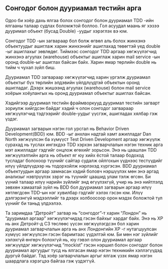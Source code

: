 ## Сонгодог болон дууриамал тестийн арга

Одоо би хоёр дахь ялгаа болох сонгодог болон дууриамал TDD -ийн ялгааны талаар судлах боломжтой боллоо. Гол асуудал маань яг хэзээ дууримал объект (бусад Double)  -уудыг хэрэглэх вэ юм.

Сонгодог TDD -ын загвараар бол болж өгвөл аль болох жинхэнэ объектуудыг ашиглаж харин жинхэнийг ашиглахад төвөгтэй үед double -ыг ашиглахыг зөвлөдөг. Тиймээс сонгодог TDD аргаар хөгжүүлэгчид жинхэнэ агуулах (warehouse) объектыг ашиглаж харин mail service -ын оронд double-ыг ашиглах байсан байх. Харин ямар төрлийн double нь тийм ч  чухал зүйл биш.

Дууриамал TDD загвараар хөгжүүлэгчид харин үргэлж дууриамал объектыг бүх төрлийн элдэвийн үйлдлүүдтэй объектын оронд ашигладаг. Дээрх жишээнд агуулах (warehouse) болон mail service хоёрын хоёулангых нь оронд дууриамал объектыг ашиглах байсан.

Хэдийгээр дууримал тестийн фраймворкууд дууримал тестийн загварт зориулж хийгдсэн байдаг хэдий ч олон сонгодог загвараар хөгжүүлэгчид тэдгээрийг double-уудыг үүсгэж, ашигладах хялбар гэж үздэг.

Дууриамал загварын нэгэн гол урсгал нь Behavior Driven Development(BDD) юм. BDD -ыг анхлан надтай хамт ажилладаг Dan North хөгжүүлсэн ба  хүмүүст Test Driven Development аргаар хөгжүүлж сурахад нь туслах ингэхдээ TDD хэрхэн загварчлалын нэгэн техник арга мэт ажилладаг гэдгийг онцлож өгөхийг зорьсон. Энэ нь цаашлан TDD хөгжүүлэлтийн арга нь объект яг юу хийх ёстой талаар бодоход тусладаг болохоор түүнийг сайтар судалж ойлгохын үүднээс тестүүдийг илүү үйлдлүүдээр нь тодорхойлж нэрлэхэд хүргэсэн. BDD дууриамал объектуудын аргаар замнасан хэдий боловч нэршүүлэх мөн энэ аргад анализыг нэвтрүүлэх зэрэг нь түүнийг цаашид улам тэлж өгсөн. Би үүний талаар илүү нарийн зүйлийг энд өгүүлэхгүй, учир нь энэ нийтлэлд зөвхөн хамаатай зүйл нь BDD бол дууриамал загварын аргаар илүү хөтлөгдсөн TDD-ын нэг хувилбар гэдгийг хэлэх гэсэн юм. Илүү дэлгэрэнгүй мэдээллийг та дээрх холбоосоор орон мэдэх боложтой тул үүнийг би таньд үлдээлээ.

Та заримдаа “Детройт” загвар нь “сонгодог”-т харин “Лондон” нь “дууримал аргаар” хөгжүүлэгчидэд гэсэн байхыг хардаг байх. Энэ нь XP нь анх Детройт-д C3 төслөөс үүсэн хөгжүүлэгдсэн бол харин дууриамал загварчлалын арга нь анх Лондонгийн  XP -г нутагшуулсан хүмүүс хөгжүүлсэн гэсэн баримтаас үүдэлтэй юм. Би мөн нэг зүйлийг хэлэхгүй өнгөрч болохгүй нь, юу гэвэл олон дууриамал аргаар хөгжүүлдэг хөгжүүлэгчид “mockist” гэсэн нэршил болон сонгодог болон дууриамал аргуудыг тусд нь ялгасан ямар нэгэн техникийн хэллэгүүдэд дургүй байдаг. Тэд хоёр загварчлалын аргыг ялгаж үзэх ямар нэгэн шаардлага хэрэгцээ байгаа гэж үздэггүй.
